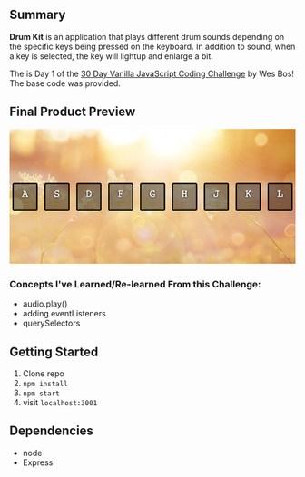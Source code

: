 ## Summary

**Drum Kit** is an application that plays different drum sounds depending on the specific keys being pressed on the keyboard. In addition to sound, when a key is selected, the key will lightup and enlarge a bit.

The is Day 1 of the [30 Day Vanilla JavaScript Coding Challenge](https://javascript30.com/) by Wes Bos! The base code was provided.



## Final Product Preview

![home-page](https://github.com/ruchi222/Drum-Kit/blob/master/docs/home.png)

### Concepts I've Learned/Re-learned From this Challenge:

- audio.play()
- adding eventListeners
- querySelectors

## Getting Started

1. Clone repo
2. `npm install`
3. `npm start`
4. visit `localhost:3001`

## Dependencies

- node
- Express
